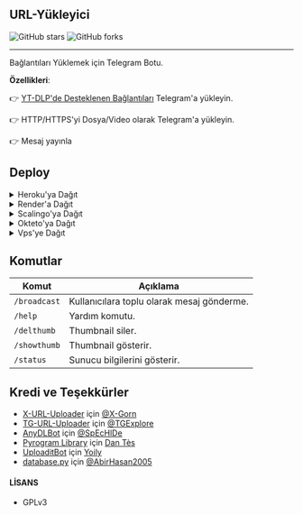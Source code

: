 ## URL-Yükleyici

![GitHub stars](https://img.shields.io/github/stars/ali-mmagneto/URL-Yukleyici?style=social)
![GitHub forks](https://img.shields.io/github/forks/ali-mmagneto/URL-Yukleyici?style=social)

---

Bağlantıları Yüklemek için Telegram Botu.

**Özellikleri**:

👉 [YT-DLP'de Desteklenen Bağlantıları](https://github.com/yt-dlp/yt-dlp/blob/master/supportedsites.md) Telegram'a yükleyin.

👉 HTTP/HTTPS'yi Dosya/Video olarak Telegram'a yükleyin.

👉 Mesaj yayınla

## Deploy

<details><summary>Heroku'ya Dağıt</summary>
<p>
<br>
<a href="https://heroku.com/deploy?template=https://heroku.com/deploy">
  <img src="https://www.herokucdn.com/deploy/button.svg" alt="Deploy">
</a>
</p>
</details>

<details><summary>Render'a Dağıt</summary>
<p>
<br>
<a href="https://render.com/deploy">
  <img src="https://render.com/images/deploy-to-render-button.svg" alt="Deploy">
</a>
</p>
</details>

<details><summary>Scalingo'ya Dağıt</summary>
<p>
<br>
<a href="https://my.scalingo.com/deploy">
  <img src="https://cdn.scalingo.com/deploy/button.svg" alt="Deploy">
</a>
</p>
</details>

<details><summary>Okteto'ya Dağıt</summary>
<p>
<br>
<a href="https://cloud.okteto.com/deploy?repository=https://github.com/ali-mmagneto/URL-Yukleyici"><img src="https://img.shields.io/badge/Deploy%20To%20Okteto-informational?style=for-the-badge&logo=Okteto" width="200""/></a>
</p>
</details>

<details>
    <summary>Vps'ye Dağıt</summary>
    <br>
    <p align="center">

    Yerel Makinede Dağıtım

</p>

```console
    git clone https://github.com/Piracy-Team/MariaSoft
    cd URL-Yukleyici
    pip3 install -r requirements.txt
```

Config.env'yi kendi değerlerinizle yapılandırın.

Ve başlatın ```python bot.py```

</details>    


## Komutlar
Komut                   | Açıklama
----------------------- | ----------------------------------------    
`/broadcast`            | Kullanıcılara toplu olarak mesaj gönderme.
`/help`                 | Yardım komutu.     
`/delthumb`             | Thumbnail siler.
`/showthumb`            | Thumbnail gösterir.
`/status`               | Sunucu bilgilerini gösterir.

## Kredi ve Teşekkürler

* [X-URL-Uploader](https://github.com/X-Gorn/X-URL-Uploader/tree/database) için [@X-Gorn](https://t.me/xgorn)
* [TG-URL-Uploader](https://github.com/TGExplore/TG-URL-Uploader) için [@TGExplore](https://t.me/ViruZs)
* [AnyDLBot](https://telegram.dog/AnyDLBot) için [@SpEcHlDe](https://t.me/ThankTelegram)
* [Pyrogram Library](https://github.com/pyrogram/pyrogram) için [Dan Tès](https://t.me/haskell)
* [UploaditBot](https://telegram.dog/UploaditBot) için [Yoily](https://t.me/YoilyL)
* [database.py](https://github.com/AbirHasan2005/VideoCompress/blob/main/bot/database/database.py) için [@AbirHasan2005](https://t.me/AbirHasan2005)

#### LİSANS
- GPLv3
